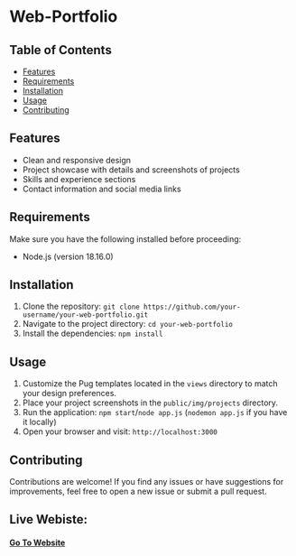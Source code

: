 # Web-Portfolio

## Table of Contents

- [Features](#features)
- [Requirements](#requirements)
- [Installation](#installation)
- [Usage](#usage)
- [Contributing](#contributing)

## Features

- Clean and responsive design
- Project showcase with details and screenshots of projects
- Skills and experience sections
- Contact information and social media links

## Requirements

Make sure you have the following installed before proceeding:

- Node.js (version 18.16.0)

## Installation

1. Clone the repository: `git clone https://github.com/your-username/your-web-portfolio.git`
2. Navigate to the project directory: `cd your-web-portfolio`
3. Install the dependencies: `npm install`

## Usage

1. Customize the Pug templates located in the `views` directory to match your design preferences.
2. Place your project screenshots in the `public/img/projects` directory.
3. Run the application: `npm start`/`node app.js` (`nodemon app.js` if you have it locally)
4. Open your browser and visit: `http://localhost:3000`


## Contributing

Contributions are welcome! If you find any issues or have suggestions for improvements, feel free to open a new issue or submit a pull request.
 
 ## Live Webiste:
 
 #### [Go To Website](https://chivalrous-seasoned-gallium.glitch.me/)
